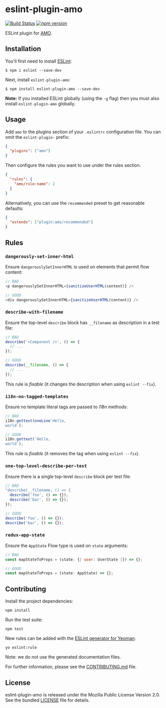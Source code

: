 # eslint-plugin-amo

[![Build
Status](https://travis-ci.org/willdurand/eslint-plugin-amo.svg?branch=master)](https://travis-ci.org/willdurand/eslint-plugin-amo) [![npm version](https://badge.fury.io/js/eslint-plugin-amo.svg)](https://badge.fury.io/js/eslint-plugin-amo)

ESLint plugin for [AMO](https://wiki.mozilla.org/AMO).

## Installation

You'll first need to install [ESLint](http://eslint.org):

```
$ npm i eslint --save-dev
```

Next, install `eslint-plugin-amo`:

```
$ npm install eslint-plugin-amo --save-dev
```

**Note:** If you installed ESLint globally (using the `-g` flag) then you must also install `eslint-plugin-amo` globally.

## Usage

Add `amo` to the plugins section of your `.eslintrc` configuration file. You can omit the `eslint-plugin-` prefix:

```json
{
  "plugins": ["amo"]
}
```

Then configure the rules you want to use under the rules section.

```json
{
  "rules": {
    "amo/rule-name": 2
  }
}
```

Alternatively, you can use the `recommended` preset to get reasonable defaults:

```json
{
  "extends": ["plugin:amo/recommended"]
}
```

## Rules

### `dangerously-set-inner-html`

Ensure `dangerouslySetInnerHTML` is used on elements that permit flow content:

```js
// BAD
<p dangerouslySetInnerHTML={sanitizeUserHTML(content)} />

// GOOD
<div dangerouslySetInnerHTML={sanitizeUserHTML(content)} />
```

### `describe-with-filename`

Ensure the top-level `describe` block has `__filename` as description in a test file:

```js
// BAD
describe('<Component />', () => {
  // ...
});

// GOOD
describe(__filename, () => {
  // ...
});
```

This rule is _fixable_ (it changes the description when using `eslint --fix`).

### `i18n-no-tagged-templates`

Ensure no template literal tags are passed to i18n methods:

```js
// BAD
i18n.gettext(oneLine`Hello,
world`);

// GOOD
i18n.gettext(`Hello,
world`);
```

This rule is _fixable_ (it removes the tag when using `eslint --fix`).

### `one-top-level-describe-per-test`

Ensure there is a single top-level `describe` block per test file:

```js
// BAD
"describe(__filename, () => {
  describe('foo', () => {});
  describe('bar', () => {});
});

// GOOD
describe('foo', () => {});
describe('bar', () => {});
```

### `redux-app-state`

Ensure the `AppState` Flow type is used on `state` arguments:

```js
// BAD
const mapStateToProps = (state: {| user: UserState |}) => {};

// GOOD
const mapStateToProps = (state: AppState) => {};
```

## Contributing

Install the project dependencies:

```
npm install
```

Run the test suite:

```
npm test
```

New rules can be added with the [ESLint generator for Yeoman](https://github.com/eslint/generator-eslint):

```
yo eslint:rule
```

Note: we do not use the generated documentation files.

For further information, please see the [CONTRIBUTING.md](./CONTRIBUTING.md) file.

## License

eslint-plugin-amo is released under the Mozilla Public License Version 2.0. See the bundled [LICENSE](./LICENSE.txt) file for details.
